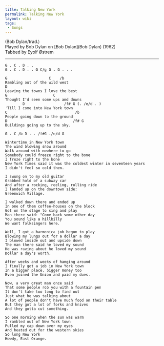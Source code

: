```yaml
---
title: Talking New York
permalink: Talking New York
layout: wiki
tags:
 - Songs
---
```


(Bob Dylan/trad.)  
Played by Bob Dylan on [Bob Dylan](Bob Dylan) (1962)  
Tabbed by Eyolf Østrem

* * * * *

    G . C . D . .
    G . C . D . . G C/g G . G . . .

    G                   C    /b
    Rambling out of the wild west
    D
    Leaving the towns I love the best
    G                     C
    Thought I'd seen some ups and downs
            D                  /f# G (. /e/d . )
    'Till I come into New York town
    C                               /b
    People going down to the ground
    D                              /f# G
    Buildings going up to the sky.

    G . C /b D . . /f#G ./e/d G

    Wintertime in New York town
    The wind blowing snow around
    Walk around with nowhere to go
    Somebody could freeze right to the bone
    I froze right to the bone
    New York Times said it was the coldest winter in seventeen years
    I didn't feel so cold then.

    I swung on to my old guitar
    Grabbed hold of a subway car
    And after a rocking, reeling, rolling ride
    I landed up on the downtown side:
    Greenwich Village.

    I walked down there and ended up
    In one of them coffee-houses on the block
    Got on the stage to sing and play
    Man there said: "Come back some other day
    You sound like a hillbilly
    We want folksingers here.

    Well, I got a harmonica job begun to play
    Blowing my lungs out for a dollar a day
    I blowed inside out and upside down
    The man there said he loved my sound
    He was raving about he loved my sound
    Dollar a day's worth.

    After weeks and weeks of hanging around
    I finally got a job in New York town
    In a bigger place, bigger money too
    Even joined the Union and paid my dues.

    Now, a very great man once said
    That some people rob you with a fountain pen
    It don't take too long to find out
    Just what he was talking about
    A lot of people don't have much food on their table
    But they got a lot of forks and knives
    And they gotta cut something.

    So one morning when the sun was warm
    I rambled out of New York town
    Pulled my cap down over my eyes
    And heated out for the western skies
    So long New York
    Howdy, East Orange.
